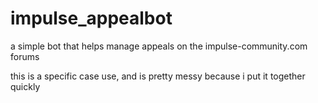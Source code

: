 # impulse_appealbot
a simple bot that helps manage appeals on the impulse-community.com forums

this is a specific case use, and is pretty messy because i put it together quickly
